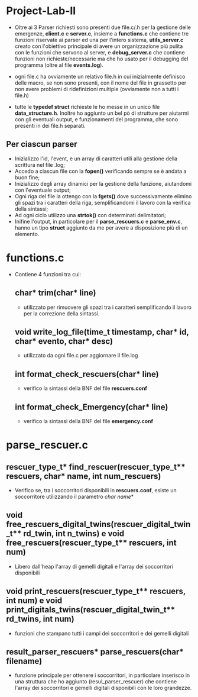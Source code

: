 # Project-Lab-II

- Oltre ai 3 Parser richiesti sono presenti due file.c/.h per la gestione delle emergenze, **client.c** e **server.c**, insieme a **functions.c** che contiene tre funzioni riservate ai parser ed una per l'intero sistema,  **utils_server.c** creato con l'obiettivo principale di avere un organizzazione più pulita con le funzioni che servono al server, e **debug_server.c** che contiene funzioni non richieste/necessarie ma che ho usato per il debugging del programma (oltre al file **events.log**).
  
- ogni file.c ha ovviamente un relativo file.h in cui inizialmente definisco delle macro, se non sono presenti, con il nome del file in grassetto per non avere problemi di ridefinizioni multiple (ovviamente non a tutti i file.h)

- tutte le **typedef struct** richieste le ho messe in un unico file **data_structure.h**. Inoltre ho aggiunto un bel pò di strutture per aiutarmi con gli eventuali output, e funzionamenti del programma, che sono presenti in dei file.h separati.

## Per ciascun parser

- Inizializzo l'id, l'event, e un array di caratteri utili alla gestione della scrittura nel file .log;
- Accedo a ciascun file con la **fopen()** verificando sempre se è andata a buon fine;
- Inizializzo degli array dinamici per la gestione della funzione, aiutandomi con l'eventuale output;
- Ogni riga del file la ottengo con la **fgets()** dove successivamente elimino gli spazi tra i caratteri della riga, semplificandomi il lavoro con la verifica della sintassi;
- Ad ogni ciclo utilizzo una **strtok()** con determinati delimitatori;
- Inifine l'output, in particolare per il **parse_rescuers.c** e **parse_env.c**, hanno un tipo **struct** aggiunto da me per avere a disposizione più di un elemento.

# functions.c
 - Contiene 4 funzioni tra cui:
   ## char* trim(char* line)
   - utilizzato per rimuovere gli spazi tra i caratteri semplificando il lavoro per la correzione della sintassi.
   ## void write_log_file(time_t timestamp, char* id, char* evento, char* desc)
   - utilizzato da ogni file.c per aggiornare il file.log
   ## int format_check_rescuers(char* line)
   - verifico la sintassi della BNF del file **rescuers.conf**
   ## int format_check_Emergency(char* line)
   - verifico la sintassi della BNF del file **emergency.conf**

# parse_rescuer.c

 ## rescuer_type_t* find_rescuer(rescuer_type_t** rescuers, char* name, int num_rescuers)
 - Verifico se, tra i soccorritori disponibili in **rescuers.conf**, esiste un soccorritore utilizzando il parametro **char* name**
 ## void free_rescuers_digital_twins(rescuer_digital_twin_t** rd_twin, int n_twins) e void free_rescuers(rescuer_type_t** rescuers, int num)
 - Libero dall'heap l'array di gemelli digitali e l'array dei soccorritori disponibili
## void print_rescuers(rescuer_type_t** rescuers, int num) e void print_digitals_twins(rescuer_digital_twin_t** rd_twins, int num)
- funzioni che stampano tutti i campi dei soccorritori e dei gemelli digitali
## result_parser_rescuers* parse_rescuers(char* filename)
- funzione principale per ottenere i soccorritori, in particolare inserisco in una struttura che ho aggiunto (resul_parser_rescuer) che contiene l'array dei soccorritori e gemelli digitali disponibili con le loro grandezze. 
